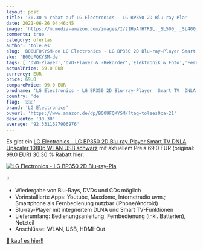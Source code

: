 ```yaml
---
layout: post
title: '30.30 % rabat auf LG Electronics - LG BP350 2D Blu-ray-Pla'
date: 2021-06-26 04:46:45
image: 'https://m.media-amazon.com/images/I/21HpAfHTR1L._SL500_._SL400_.jpg'
comments: true
category: ofertas
author: 'tole.es'
slug: 'B00UFQKYSM-de LG Electronics - LG BP350 2D Blu-ray-Player Smart TV DNLA...'
sku: 'B00UFQKYSM-de'
tags: [ 'DVD-Player','DVD-Player & -Rekorder','Elektronik & Foto','Fernseher & Heimkino','lg electronics', ]
actualPrice: 69.0 EUR
currency: EUR
price: 69.0
comparePrice: 99.0 EUR
prodname: 'LG Electronics - LG BP350 2D Blu-ray-Player  Smart TV  DNLA  Upscaler 1080p  WLAN  USB  schwarz'
country: 'de'
flag: '🇩🇪'
brand: 'LG Electronics'
buyurl: 'https://www.amazon.de/dp/B00UFQKYSM/?tag=tolees0ca-21'
descuento: '30.30'
average: '92.3311627906976'
---
```


Es gibt ein [LG Electronics - LG BP350 2D Blu-ray-Player  Smart TV  DNLA  Upscaler 1080p  WLAN  USB  schwarz](https://www.amazon.de/dp/B00UFQKYSM/?tag=tolees0ca-21) mit aktuellem Preis 69.0 EUR (original: 99.0 EUR) 30.30 % Rabatt hier:

[![LG Electronics - LG BP350 2D Blu-ray-Pla](https://m.media-amazon.com/images/I/21HpAfHTR1L._SL500_._SL400_.jpg)](https://www.amazon.de/dp/B00UFQKYSM/?tag=tolees0ca-21)

ℹ️:

- Wiedergabe von Blu-Rays, DVDs und CDs möglich
- Vorinstallierte Apps: Youtube, Maxdome, Internetradio uvm.; Smartphone als Fernbedienung nutzbar (iPhone/Android)
- Blu-ray-Player mit integriertem DLNA und Smart TV-Funktionen
- Lieferumfang: Bedienungsanleitung, Fernbedienung (inkl. Batterien), Netzteil
- Anschlüsse: WLAN, USB, HDMI-Out

[🛒 kauf es hier!!](https://www.amazon.de/dp/B00UFQKYSM/?tag=tolees0ca-21)
